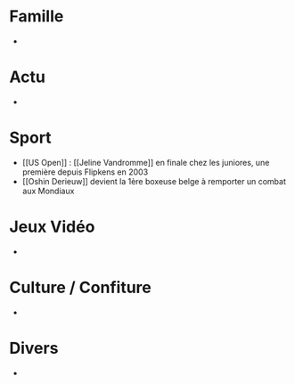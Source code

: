 # Famille
- 
# Actu
- 
# Sport
- [[US Open]] : [[Jeline Vandromme]] en finale chez les juniores, une première depuis Flipkens en 2003
- [[Oshin Derieuw]] devient la 1ère boxeuse belge à remporter un combat aux Mondiaux
# Jeux Vidéo
- 
# Culture / Confiture
- 
# Divers
- 

